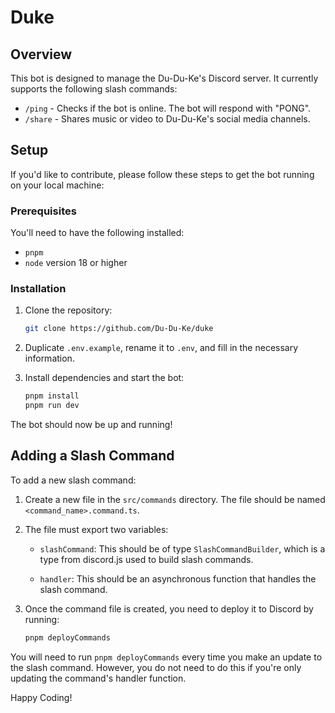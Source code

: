 # Duke 

## Overview

This bot is designed to manage the Du-Du-Ke's Discord server. It currently supports the following slash commands:

- `/ping` - Checks if the bot is online. The bot will respond with "PONG".
- `/share` - Shares music or video to Du-Du-Ke's social media channels.

## Setup

If you'd like to contribute, please follow these steps to get the bot running on your local machine:

### Prerequisites

You'll need to have the following installed:

- `pnpm`
- `node` version 18 or higher

### Installation

1. Clone the repository:

   ```bash
   git clone https://github.com/Du-Du-Ke/duke
   ```

2. Duplicate `.env.example`, rename it to `.env`, and fill in the necessary information.

3. Install dependencies and start the bot:

   ```bash
   pnpm install
   pnpm run dev
   ```

The bot should now be up and running!

## Adding a Slash Command

To add a new slash command:

1. Create a new file in the `src/commands` directory. The file should be named `<command_name>.command.ts`.

2. The file must export two variables:
   
    - `slashCommand`: This should be of type `SlashCommandBuilder`, which is a type from discord.js used to build slash commands.
    
    - `handler`: This should be an asynchronous function that handles the slash command.

3. Once the command file is created, you need to deploy it to Discord by running:

    ```bash
    pnpm deployCommands
    ```

You will need to run `pnpm deployCommands` every time you make an update to the slash command. However, you do not need to do this if you're only updating the command's handler function.

Happy Coding!
